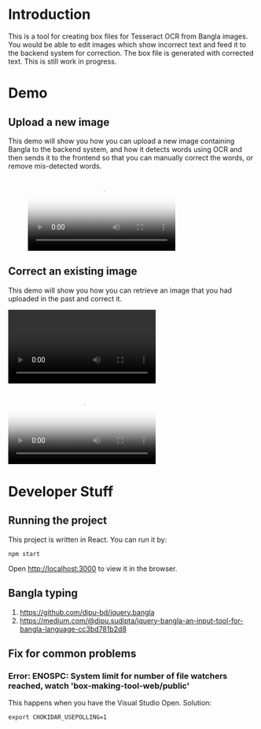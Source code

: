 # Introduction
This is a tool for creating box files for Tesseract OCR from Bangla images. You would be able to edit images which show incorrect text and feed it to the backend system for correction. The box file is generated with corrected text. This is still work in progress.

# Demo

## Upload a new image
This demo will show you how you can upload a new image containing Bangla to the backend system, and how it detects words using OCR and then sends it to the frontend so that you can manually correct the words, or remove mis-detected words.

<figure class="video_container">
  <video controls="true" allowfullscreen="true" poster="assets/tesseract-box-making-tool-uploading-new-image-file.png">
    <source src="assets/tesseract-box-making-tool-uploading-new-image-file.m4v" type="video/mp4">
  </video>
</figure>

## Correct an existing image
This demo will show you how you can retrieve an image that you had uploaded in the past and correct it.

![](assets/tesseract-box-making-tool-correcting-existing-image-file.m4v)

  <video controls="true" allowfullscreen="true" poster="assets/assets/tesseract-box-making-tool-correcting-existing-image-file.png">
    <source src="assets/tesseract-box-making-tool-correcting-existing-image-file.m4v" type="video/mp4">
  </video>

# Developer Stuff

## Running the project

This project is written in React. You can run it by:

    npm start

Open [http://localhost:3000](http://localhost:3000) to view it in the browser.

## Bangla typing
1. <https://github.com/dipu-bd/jquery.bangla>    
1. <https://medium.com/@dipu.sudipta/jquery-bangla-an-input-tool-for-bangla-language-cc3bd781b2d8>

## Fix for common problems
### Error: ENOSPC: System limit for number of file watchers reached, watch 'box-making-tool-web/public'
This happens when you have the Visual Studio Open. Solution:

    export CHOKIDAR_USEPOLLING=1
